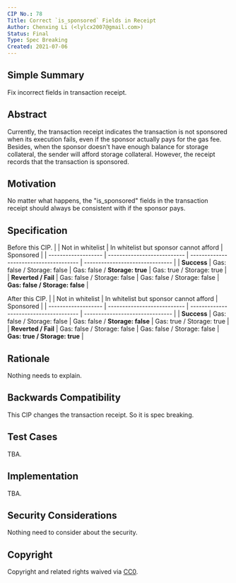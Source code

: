 ```yaml
---
CIP No.: 78
Title: Correct `is_sponsored` Fields in Receipt
Author: Chenxing Li (<lylcx2007@gmail.com>)
Status: Final
Type: Spec Breaking
Created: 2021-07-06
---
```



## Simple Summary

Fix incorrect fields in transaction receipt. 

## Abstract

Currently, the transaction receipt indicates the transaction is not sponsored when its execution fails, even if the sponsor actually pays for the gas fee. Besides, when the sponsor doesn't have enough balance for storage collateral, the sender will afford storage collateral. However, the receipt records that the transaction is sponsored. 

## Motivation

No matter what happens, the "is_sponsored" fields in the transaction receipt should always be consistent with if the sponsor pays. 

## Specification

Before this CIP.
|                     | Not in whitelist            | In whitelist but sponsor cannot afford | Sponsored                       |
| ------------------- | --------------------------- | -------------------------------------- | ------------------------------- |
| **Success**         | Gas: false / Storage: false | Gas: false / **Storage: true**         | Gas: true / Storage: true       |
| **Reverted / Fail** | Gas: false / Storage: false | Gas: false / Storage: false            | **Gas: false / Storage: false** |

After this CIP.
|                     | Not in whitelist            | In whitelist but sponsor cannot afford | Sponsored                       |
| ------------------- | --------------------------- | -------------------------------------- | ------------------------------- |
| **Success**         | Gas: false / Storage: false | Gas: false / **Storage: false**        | Gas: true / Storage: true       |
| **Reverted / Fail** | Gas: false / Storage: false | Gas: false / Storage: false            | **Gas: true / Storage: true**   |

## Rationale

Nothing needs to explain.

## Backwards Compatibility

This CIP changes the transaction receipt. So it is spec breaking. 

## Test Cases

TBA.

## Implementation

TBA.

## Security Considerations

Nothing need to consider about the security. 

## Copyright
Copyright and related rights waived via [CC0](https://creativecommons.org/publicdomain/zero/1.0/).
